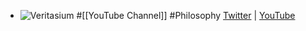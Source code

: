 - ![Veritasium](https://yt3.googleusercontent.com/ZVhNjUB5W1vNMnBN61pJje8UH8AJf6YKbcOOhIDgL7zluEuXw71GMFlCBZIdUYAAR9ti4fF9=w2560-fcrop64=1,00005a57ffffa5a8-k-c0xffffffff-no-nd-rj)
  #[[YouTube Channel]] #Philosophy
  [Twitter](https://twitter.com/veritasium) | [YouTube](https://www.youtube.com/@veritasium)